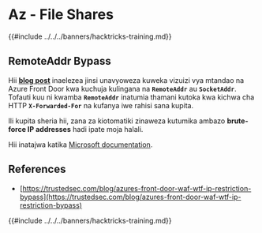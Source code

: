 # Az - File Shares

{{#include ../../../banners/hacktricks-training.md}}

## RemoteAddr Bypass

Hii **[blog post](https://trustedsec.com/blog/azures-front-door-waf-wtf-ip-restriction-bypass)** inaelezea jinsi unavyoweza kuweka vizuizi vya mtandao na Azure Front Door kwa kuchuja kulingana na **`RemoteAddr`** au **`SocketAddr`**. Tofauti kuu ni kwamba **`RemoteAddr`** inatumia thamani kutoka kwa kichwa cha HTTP **`X-Forwarded-For`** na kufanya iwe rahisi sana kupita.

Ili kupita sheria hii, zana za kiotomatiki zinaweza kutumika ambazo **brute-force IP addresses** hadi ipate moja halali.

Hii inatajwa katika [Microsoft documentation](https://learn.microsoft.com/en-us/azure/web-application-firewall/afds/waf-front-door-configure-ip-restriction).


## References

- [https://trustedsec.com/blog/azures-front-door-waf-wtf-ip-restriction-bypass](https://trustedsec.com/blog/azures-front-door-waf-wtf-ip-restriction-bypass)

{{#include ../../../banners/hacktricks-training.md}}
